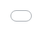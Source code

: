 ```yaml
---
layout: post
title:  "Password complexity: How long it takes to crack passwords"
author: Aron Molnar
description: Find a set of illustrations how long it takes to crack passwords with different complexities.
date: 2021-11-02
image: /assets/billion_years.jpg
license: cc-by-4
---
```

###### The more complex and the longer a password is, the longer is the time to crack. This blog post illustrates how important it is to choose a long and complex password.

<img src="{{ "/assets/billion_years_run.jpg" | relative_url }}" style="border:2px solid #EEE;" alt="cracking duration simple passwords" copyright="Aron Molnar" />
A password with eight lower case characters allows 208 billion different combinations and can be cracked within two seconds. It takes as long as opening a letter.

If digits are used additionally, the cracking duration extends to 28 seconds, like a 200 meters sprint.

<img src="{{ "/assets/billion_years_meal.jpg" | relative_url }}" style="border:2px solid #EEE;" alt="cracking duration alphanumeric" copyright="Aron Molnar" />
If additional upper case characters are used, the cracking duration extends to 36 minutes, the duration of preparing lunch. The costs for a GPU server in the cloud are $0.60.

<img src="{{ "/assets/billion_years_flight.jpg" | relative_url }}" style="border:2px solid #EEE;" alt="cracking duration complex eight character passwords" copyright="Aron Molnar" />
If additional special characters are used, the cracking time extends from 36 minutes to 14 hours, like the duration of a flight from Paris to Sri Lanka. The cost: $14.

<img src="{{ "/assets/billion_years_summer.jpg" | relative_url }}" style="border:2px solid #EEE;" alt="cracking duration nine characters" copyright="Aron Molnar" />
With only one more character (nine instead of eight), the cracking duration is already 55 days, like school summer holidays in most countries. Costs rise to $1,300.

<img src="{{ "/assets/billion_years_dog.jpg" | relative_url }}" style="border:2px solid #EEE;" alt="cracking duration ten characters" copyright="Aron Molnar" />
Again, one more character (ten instead of nine) means that the cracking duration extends from 55 days to 14 years, the maximum lifetime of a dog. The costs for a GPU server in the cloud are $120,000.

<img src="{{ "/assets/billion_years.jpg" | relative_url }}" style="border:2px solid #EEE;" alt="cracking duration big bang passwords" copyright="Aron Molnar" />
14 characters mean that the cracking duration is at 1 billion years, the costs at $8,800,000,000,000.  
The big bang was approximately 13 billion years ago. One additional character (15) means that the cracking duration is at 91 billion years, the costs at $800,000,000,000,000.

### Some notes on the calculations
All calculations are based on the assumption that the passwords are generated randomly (like with a password manager). They are wrong if words from dictionaries or known passwords are used.

The calculations are based on MD5 hashes and a cracking rate of 100 Giga hash per second, which are easily achieved on a graphics card.  
More complex passwords hashing algorithms mean longer cracking durations (but the algorithm is not within the user's control; it might be MD5).  
Unsalted hashes can of course be cracked using rainbow tables, thus much faster (but they are feasible for up to approximately ten characters only).  
The price for a cracking server in the cloud is calculated at $1 per hour.

Even with a massive technology leap (like quantum computers), long and complex passwords are still to be regarded uncrackable. For example, a complex password with 14 characters can then be cracked in 91 million years instead of 91 billion years, which is still unfeasible and expensive.

Of course, cracking can be parallelized. While the time reduces linearly, the costs will remain (approximately).

### Video
<iframe src="//www.youtube.com/embed/BT94-f3zpFM" frameborder="0" allowfullscreen="" class="video" style="position: absolute;top: 0;left: 0;width: 100%;height: 100%;">
</iframe>